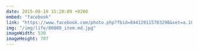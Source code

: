 ```yaml
---
date: 2015-08-19 15:20:09 +0200
embed: "facebook"
link: "https://www.facebook.com/photo.php?fbid=844129115703298&set=a.186584311457785.39690.100003186531392&type=3&theater"
img: "/img/life/00080_item.md.jpg"
imageWidth: 530
imageHeight: 707
---
```

